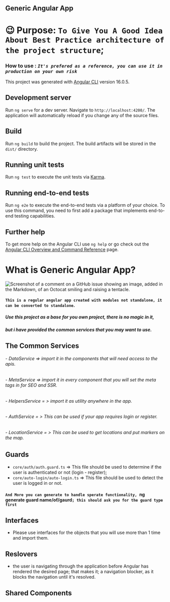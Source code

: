 ## Generic Angular App
# :wink: Purpose: `To Give You A Good Idea About Best Practice architecture of the project structure`;
### **How to use** : **_`It's prefered as a reference, you can use it in production on your own risk`_** 
This project was generated with [Angular CLI](https://github.com/angular/angular-cli) version 16.0.5.

## Development server

Run `ng serve` for a dev server. Navigate to `http://localhost:4200/`. The application will automatically reload if you change any of the source files.

## Build

Run `ng build` to build the project. The build artifacts will be stored in the `dist/` directory.

## Running unit tests

Run `ng test` to execute the unit tests via [Karma](https://karma-runner.github.io).

## Running end-to-end tests

Run `ng e2e` to execute the end-to-end tests via a platform of your choice. To use this command, you need to first add a package that implements end-to-end testing capabilities.

## Further help

To get more help on the Angular CLI use `ng help` or go check out the [Angular CLI Overview and Command Reference](https://angular.io/cli) page.
# What is Generic Angular App?
![Screenshot of a comment on a GitHub issue showing an image, added in the Markdown, of an Octocat smiling and raising a tentacle.](https://myoctocat.com/assets/images/base-octocat.svg)
#### `This is a regular angular app created with modules not standalone, it can be converted to standalone`.

##### Use this project as a base for you own project, there is no magic in it, 
##### but i have provided the common services that you may want to use.

## The Common Services
###### - DataService => import it in the components that will need access to the apis.
###### - MetaService => import it in every component that you will set the meta tags in for SEO and SSR.
###### - HelpersService = > import it as utility anywhere in the app.
###### - AuthService = > This can be used if your app requires login or register.
###### - LocationService = > This can be used to get locations and put markers on the map.
 
## Guards 
- `core/auth/auth.guard.ts` => This file should be used to determine if the user is authenticated or not (login - register);
- `core/auto-login/auto-login.ts` => This file should be used to detect the user is logged in or not.
#### `And More you can generate to handle sperate functionality, `ng generate guard name/of/gaurd`; this should ask you for the guard type first `

## Interfaces 
- Please use interfaces for the objects that you will use more than 1 time and import them.

## Reslovers
- the user is navigating through the application before Angular has rendered the desired page; that makes it; a navigation blocker, as it blocks the navigation until it's resolved.

## Shared Components
